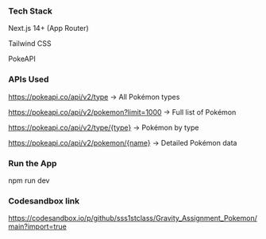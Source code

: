 ###  Tech Stack

Next.js 14+ (App Router)

Tailwind CSS

PokeAPI

###  APIs Used

https://pokeapi.co/api/v2/type → All Pokémon types

https://pokeapi.co/api/v2/pokemon?limit=1000 → Full list of Pokémon

https://pokeapi.co/api/v2/type/{type} → Pokémon by type

https://pokeapi.co/api/v2/pokemon/{name} → Detailed Pokémon data

### Run the App 
npm run dev

### Codesandbox link 
https://codesandbox.io/p/github/sss1stclass/Gravity_Assignment_Pokemon/main?import=true
